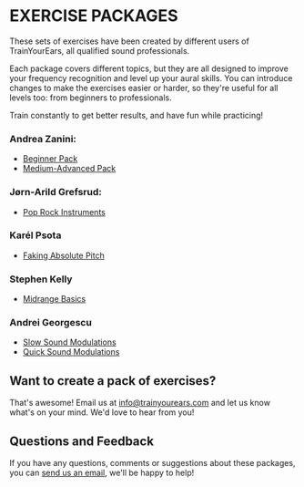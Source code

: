 # EXERCISE PACKAGES

These sets of exercises have been created by different users of TrainYourEars, all qualified sound professionals.

Each package covers different topics, but they are all designed to improve your frequency recognition and level up your aural skills. You can introduce changes to make the exercises easier or harder, so they're useful for all levels too: from beginners to professionals.

Train constantly to get better results, and have fun while practicing!

### Andrea Zanini:

* [Beginner Pack](beginners.md)
* [Medium-Advanced Pack](medium-advanced.md)

### Jørn-Arild Grefsrud:

* [Pop Rock Instruments](pop-rock-instruments.md)

### Karél Psota

* [Faking Absolute Pitch](faking-absolute-pitch.md)

### Stephen Kelly

* [Midrange Basics](midrange-basics.md)

### Andrei Georgescu

* [Slow Sound Modulations](slow-sound-modulations.md)
* [Quick Sound Modulations](quick-sound-modulations.md)

## Want to create a pack of exercises?

That's awesome! Email us at [info@trainyourears.com](mailto:info@trainyourears.com) and let us know what's on your mind. We'd love to hear from you!

## Questions and Feedback

If you have any questions, comments or suggestions about these packages, you can [send us an email](https://www.trainyourears.com/contact/), we'll be happy to help!

